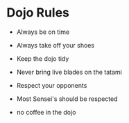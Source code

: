 Dojo Rules
==========
* Always be on time
* Always take off your shoes
* Keep the dojo tidy



* Never bring live blades on the tatami
* Respect your opponents
* Most Sensei's should be respected
* no coffee in the dojo
